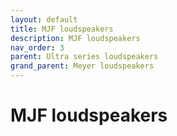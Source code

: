 ```yaml
---
layout: default
title: MJF loudspeakers
description: MJF loudspeakers
nav_order: 3
parent: Ultra series loudspeakers
grand_parent: Meyer loudspeakers
---
```


# MJF loudspeakers